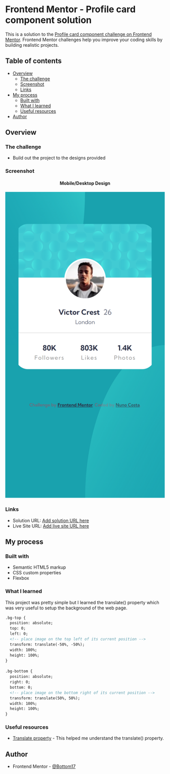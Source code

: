 # Frontend Mentor - Profile card component solution

This is a solution to the [Profile card component challenge on Frontend Mentor](https://www.frontendmentor.io/challenges/profile-card-component-cfArpWshJ). Frontend Mentor challenges help you improve your coding skills by building realistic projects.

## Table of contents

- [Overview](#overview)
  - [The challenge](#the-challenge)
  - [Screenshot](#screenshot)
  - [Links](#links)
- [My process](#my-process)
  - [Built with](#built-with)
  - [What I learned](#what-i-learned)
  - [Useful resources](#useful-resources)
- [Author](#author)

## Overview

### The challenge

- Build out the project to the designs provided

### Screenshot

<h4 align="center"><strong>Mobile/Desktop Design</strong></h4>

<p align="center">
<img src="./public/design.png" alt="page design">

### Links

- Solution URL: [Add solution URL here](https://your-solution-url.com)
- Live Site URL: [Add live site URL here](https://your-live-site-url.com)

## My process

### Built with

- Semantic HTML5 markup
- CSS custom properties
- Flexbox

### What I learned

This project was pretty simple but I learned the translate() property which was very useful to setup the background of the web page.

```html
.bg-top {
  position: absolute;
  top: 0;
  left: 0;
  <!-- place image on the top left of its current position -->
  transform: translate(-50%, -50%);
  width: 100%;
  height: 100%;
}

.bg-bottom {
  position: absolute;
  right: 0;
  bottom: 0;
  <!-- place image on the bottom right of its current position -->
  transform: translate(50%, 50%);
  width: 100%;
  height: 100%;
}
```

### Useful resources

- [Translate property](https://developer.mozilla.org/en-US/docs/Web/CSS/transform-function/translate) - This helped me understand the translate() property.

## Author

- Frontend Mentor - [@Bottom17](https://www.frontendmentor.io/profile/Bottom17)
